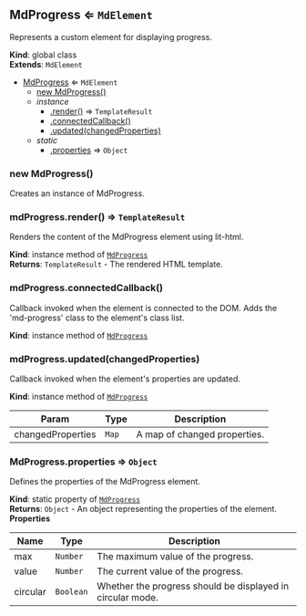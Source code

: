 <a name="MdProgress"></a>

## MdProgress ⇐ <code>MdElement</code>
Represents a custom element for displaying progress.

**Kind**: global class  
**Extends**: <code>MdElement</code>  

* [MdProgress](#MdProgress) ⇐ <code>MdElement</code>
    * [new MdProgress()](#new_MdProgress_new)
    * _instance_
        * [.render()](#MdProgress+render) ⇒ <code>TemplateResult</code>
        * [.connectedCallback()](#MdProgress+connectedCallback)
        * [.updated(changedProperties)](#MdProgress+updated)
    * _static_
        * [.properties](#MdProgress.properties) ⇒ <code>Object</code>

<a name="new_MdProgress_new"></a>

### new MdProgress()
Creates an instance of MdProgress.

<a name="MdProgress+render"></a>

### mdProgress.render() ⇒ <code>TemplateResult</code>
Renders the content of the MdProgress element using lit-html.

**Kind**: instance method of [<code>MdProgress</code>](#MdProgress)  
**Returns**: <code>TemplateResult</code> - The rendered HTML template.  
<a name="MdProgress+connectedCallback"></a>

### mdProgress.connectedCallback()
Callback invoked when the element is connected to the DOM.Adds the 'md-progress' class to the element's class list.

**Kind**: instance method of [<code>MdProgress</code>](#MdProgress)  
<a name="MdProgress+updated"></a>

### mdProgress.updated(changedProperties)
Callback invoked when the element's properties are updated.

**Kind**: instance method of [<code>MdProgress</code>](#MdProgress)  

| Param | Type | Description |
| --- | --- | --- |
| changedProperties | <code>Map</code> | A map of changed properties. |

<a name="MdProgress.properties"></a>

### MdProgress.properties ⇒ <code>Object</code>
Defines the properties of the MdProgress element.

**Kind**: static property of [<code>MdProgress</code>](#MdProgress)  
**Returns**: <code>Object</code> - An object representing the properties of the element.  
**Properties**

| Name | Type | Description |
| --- | --- | --- |
| max | <code>Number</code> | The maximum value of the progress. |
| value | <code>Number</code> | The current value of the progress. |
| circular | <code>Boolean</code> | Whether the progress should be displayed in circular mode. |

